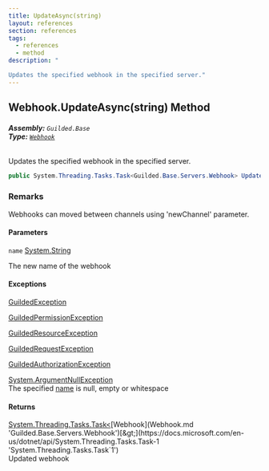 ```yaml
---
title: UpdateAsync(string)
layout: references
section: references
tags:
  - references
  - method
description: "

Updates the specified webhook in the specified server."
---
```


## Webhook.UpdateAsync(string) Method
###### **Assembly:** `Guilded.Base`<br/>**Type:** [`Webhook`](Webhook.md 'Guilded.Base.Servers.Webhook')

Updates the specified webhook in the specified server.

```csharp
public System.Threading.Tasks.Task<Guilded.Base.Servers.Webhook> UpdateAsync(string name);
```

### Remarks
  
Webhooks can moved between channels using 'newChannel' parameter.
#### Parameters

<a name='Guilded.Base.Servers.Webhook.UpdateAsync(string).name'></a>

`name` [System.String](https://docs.microsoft.com/en-us/dotnet/api/System.String 'System.String')

The new name of the webhook

#### Exceptions

[GuildedException](GuildedException.md 'Guilded.Base.GuildedException')

[GuildedPermissionException](GuildedPermissionException.md 'Guilded.Base.GuildedPermissionException')

[GuildedResourceException](GuildedResourceException.md 'Guilded.Base.GuildedResourceException')

[GuildedRequestException](GuildedRequestException.md 'Guilded.Base.GuildedRequestException')

[GuildedAuthorizationException](GuildedAuthorizationException.md 'Guilded.Base.GuildedAuthorizationException')

[System.ArgumentNullException](https://docs.microsoft.com/en-us/dotnet/api/System.ArgumentNullException 'System.ArgumentNullException')  
The specified [name](Webhook.UpdateAsync(string).md#Guilded.Base.Servers.Webhook.UpdateAsync(string).name 'Guilded.Base.Servers.Webhook.UpdateAsync(string).name') is null, empty or whitespace

#### Returns
[System.Threading.Tasks.Task&lt;](https://docs.microsoft.com/en-us/dotnet/api/System.Threading.Tasks.Task-1 'System.Threading.Tasks.Task`1')[Webhook](Webhook.md 'Guilded.Base.Servers.Webhook')[&gt;](https://docs.microsoft.com/en-us/dotnet/api/System.Threading.Tasks.Task-1 'System.Threading.Tasks.Task`1')  
Updated webhook